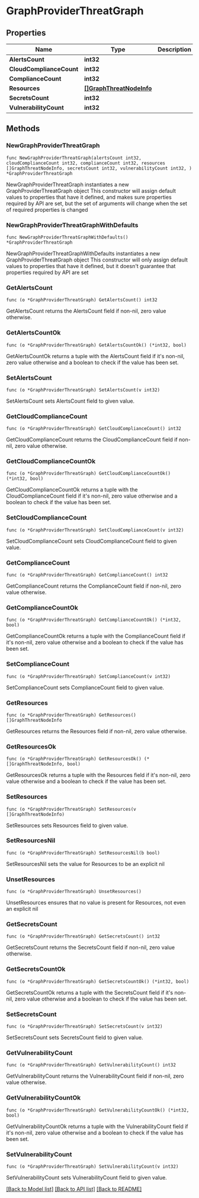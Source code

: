 # GraphProviderThreatGraph

## Properties

Name | Type | Description | Notes
------------ | ------------- | ------------- | -------------
**AlertsCount** | **int32** |  | 
**CloudComplianceCount** | **int32** |  | 
**ComplianceCount** | **int32** |  | 
**Resources** | [**[]GraphThreatNodeInfo**](GraphThreatNodeInfo.md) |  | 
**SecretsCount** | **int32** |  | 
**VulnerabilityCount** | **int32** |  | 

## Methods

### NewGraphProviderThreatGraph

`func NewGraphProviderThreatGraph(alertsCount int32, cloudComplianceCount int32, complianceCount int32, resources []GraphThreatNodeInfo, secretsCount int32, vulnerabilityCount int32, ) *GraphProviderThreatGraph`

NewGraphProviderThreatGraph instantiates a new GraphProviderThreatGraph object
This constructor will assign default values to properties that have it defined,
and makes sure properties required by API are set, but the set of arguments
will change when the set of required properties is changed

### NewGraphProviderThreatGraphWithDefaults

`func NewGraphProviderThreatGraphWithDefaults() *GraphProviderThreatGraph`

NewGraphProviderThreatGraphWithDefaults instantiates a new GraphProviderThreatGraph object
This constructor will only assign default values to properties that have it defined,
but it doesn't guarantee that properties required by API are set

### GetAlertsCount

`func (o *GraphProviderThreatGraph) GetAlertsCount() int32`

GetAlertsCount returns the AlertsCount field if non-nil, zero value otherwise.

### GetAlertsCountOk

`func (o *GraphProviderThreatGraph) GetAlertsCountOk() (*int32, bool)`

GetAlertsCountOk returns a tuple with the AlertsCount field if it's non-nil, zero value otherwise
and a boolean to check if the value has been set.

### SetAlertsCount

`func (o *GraphProviderThreatGraph) SetAlertsCount(v int32)`

SetAlertsCount sets AlertsCount field to given value.


### GetCloudComplianceCount

`func (o *GraphProviderThreatGraph) GetCloudComplianceCount() int32`

GetCloudComplianceCount returns the CloudComplianceCount field if non-nil, zero value otherwise.

### GetCloudComplianceCountOk

`func (o *GraphProviderThreatGraph) GetCloudComplianceCountOk() (*int32, bool)`

GetCloudComplianceCountOk returns a tuple with the CloudComplianceCount field if it's non-nil, zero value otherwise
and a boolean to check if the value has been set.

### SetCloudComplianceCount

`func (o *GraphProviderThreatGraph) SetCloudComplianceCount(v int32)`

SetCloudComplianceCount sets CloudComplianceCount field to given value.


### GetComplianceCount

`func (o *GraphProviderThreatGraph) GetComplianceCount() int32`

GetComplianceCount returns the ComplianceCount field if non-nil, zero value otherwise.

### GetComplianceCountOk

`func (o *GraphProviderThreatGraph) GetComplianceCountOk() (*int32, bool)`

GetComplianceCountOk returns a tuple with the ComplianceCount field if it's non-nil, zero value otherwise
and a boolean to check if the value has been set.

### SetComplianceCount

`func (o *GraphProviderThreatGraph) SetComplianceCount(v int32)`

SetComplianceCount sets ComplianceCount field to given value.


### GetResources

`func (o *GraphProviderThreatGraph) GetResources() []GraphThreatNodeInfo`

GetResources returns the Resources field if non-nil, zero value otherwise.

### GetResourcesOk

`func (o *GraphProviderThreatGraph) GetResourcesOk() (*[]GraphThreatNodeInfo, bool)`

GetResourcesOk returns a tuple with the Resources field if it's non-nil, zero value otherwise
and a boolean to check if the value has been set.

### SetResources

`func (o *GraphProviderThreatGraph) SetResources(v []GraphThreatNodeInfo)`

SetResources sets Resources field to given value.


### SetResourcesNil

`func (o *GraphProviderThreatGraph) SetResourcesNil(b bool)`

 SetResourcesNil sets the value for Resources to be an explicit nil

### UnsetResources
`func (o *GraphProviderThreatGraph) UnsetResources()`

UnsetResources ensures that no value is present for Resources, not even an explicit nil
### GetSecretsCount

`func (o *GraphProviderThreatGraph) GetSecretsCount() int32`

GetSecretsCount returns the SecretsCount field if non-nil, zero value otherwise.

### GetSecretsCountOk

`func (o *GraphProviderThreatGraph) GetSecretsCountOk() (*int32, bool)`

GetSecretsCountOk returns a tuple with the SecretsCount field if it's non-nil, zero value otherwise
and a boolean to check if the value has been set.

### SetSecretsCount

`func (o *GraphProviderThreatGraph) SetSecretsCount(v int32)`

SetSecretsCount sets SecretsCount field to given value.


### GetVulnerabilityCount

`func (o *GraphProviderThreatGraph) GetVulnerabilityCount() int32`

GetVulnerabilityCount returns the VulnerabilityCount field if non-nil, zero value otherwise.

### GetVulnerabilityCountOk

`func (o *GraphProviderThreatGraph) GetVulnerabilityCountOk() (*int32, bool)`

GetVulnerabilityCountOk returns a tuple with the VulnerabilityCount field if it's non-nil, zero value otherwise
and a boolean to check if the value has been set.

### SetVulnerabilityCount

`func (o *GraphProviderThreatGraph) SetVulnerabilityCount(v int32)`

SetVulnerabilityCount sets VulnerabilityCount field to given value.



[[Back to Model list]](../README.md#documentation-for-models) [[Back to API list]](../README.md#documentation-for-api-endpoints) [[Back to README]](../README.md)


